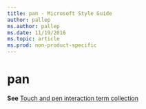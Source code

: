 ```yaml
---
title: pan - Microsoft Style Guide
author: pallep
ms.author: pallep
ms.date: 11/19/2016
ms.topic: article
ms.prod: non-product-specific
---
```


# pan

**See** [Touch and pen interaction term collection](/style-guide/a-z-word-list-term-collections/term-collections/touch-pen-interaction-terms)
